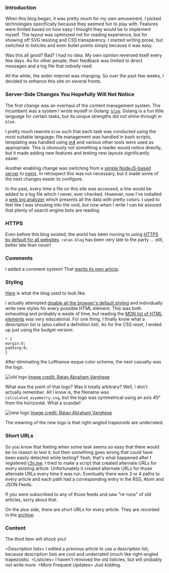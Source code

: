 ### Introduction

When this blog began, it was pretty much for my own amusement. I
picked technologies specifically because they seemed fun to play
with. Features were limited based on how easy I thought they would be
to implement myself. The layout was optimized not for reading experience, but for showing off SVG resizing and CSS transparency. I
started writing prose, but switched to listicles and even bullet
points simply because it was easy.

Was this all good? Bad? I had no idea. My own opinion reversed itself
every few days. As for other people, their feedback was limited to
direct messages and a log file that nobody read.

All the while, the wider internet was changing. So over the past few
weeks, I decided to enhance this site on several fronts.

### Server-Side Changes You Hopefully Will Not Notice

The first change was an overhaul of the content management system. The incumbent was a system I wrote myself in Golang:
[`blom`](https://github.com/ratanvarghese/blom). Golang is a fun
little language for certain tasks, but its unique strengths did
not shine through in `blom`.

I pretty much rewrote `blom` such that each task was conducted
using the most suitable language: file management was handled in bash
scripts, templating was handled using
[m4](https://www.gnu.org/software/m4/m4.html) and various other tools
were used as appropriate. This is obviously not something a reader
would notice directly, but it made adding new features and testing new layouts significantly easier.

Another enabling change was switching from a [simple NodeJS-based server](https://www.npmjs.com/package/http-server) to
[nginx](https://nginx.org/en/). In retrospect this was not necessary,
but it made some of the next changes easier to configure.

In the past, every time a file on this site was accessed, a line
would be added to a log file which I never, ever checked. However,
now I've installed a [web log analyzer](https://goaccess.io/) which
presents all the data with pretty colors. I used to feel like I was
shouting into the void, but now when I write I can be assured that
plenty of search engine bots are reading.

### HTTPS

Even before this blog existed, the world has been moving to using
[HTTPS by default for all websites](https://security.googleblog.com/2016/09/moving-towards-more-secure-web.html). `ratan.blog` has been very late to the party ... still, better late than never!

### Comments

I added a comment system! That [merits its own article](/adding-comments).

### Styling

[Here](/blog-enhancements/attachments/old.html) is what the blog used to look like.

I actually attempted [disable all the browser's default styling](https://meyerweb.com/eric/tools/css/reset/) and individually
write new styles for every possible HTML element. This was both
exhausting and probably a waste of time, but reading the
[MDN list of HTML elements](https://developer.mozilla.org/en-US/docs/Web/HTML/Element) was very educational. For one thing, I finally know
what a description list is (also called a definition list). As for
the CSS reset, I ended up just using the budget version:

	* {
	margin:0;
	padding:0;
	}

After eliminating the Lufthansa-esque color scheme, the next casualty
was the logo.

![old logo](/blog-enhancements/attachments/calculated_asymmetry.svg) [Image credit: Ratan Abraham Varghese](class:credit)

What was the point of that logo? Was it totally arbitrary? Well, I
don't actually remember. All I know is, the filename was
`calculated_asymmetry.svg`, but the logo was symmetrical using an axis
45&deg; from the horizontal. What a scandal!

![new logo](/blog-enhancements/attachments/calculated_asymmetry_new.svg) [Image credit: Ratan Abraham Varghese](class:credit)

The meaning of the new logo is that right-angled trapezoids are
underrated.

### Short URLs

So you know that feeling when some task seems so easy that there
would be no reason to test it, but then something goes wrong that
could have been easily detected while testing? Yeah,
that's what happened after I registered [r3n.me](http://r3n.me). I tried to
make a script that created alternate URLs for every existing article.
Unfortunately it created alternate URLs for those alternate URLs
every time it was run. Eventually there were 3 or 4 paths to every
article and each path had a corresponding entry in the RSS, Atom and
JSON Feeds.

If you were subscribed to any of those feeds and saw "re-runs" of old
articles, sorry about that.

On the plus side, there are short URLs for every article. They are
recorded in the [archive](/archive).

### Content

The third item will shock you!

=Description lists=
    I edited a previous article to use a description list, because description lists are cool and underrated (much like right-angled trapezoids).
=Listicles=
    I haven't removed the old listicles, but will probably not write more.
=More Frequent Updates=
    Just kidding.
